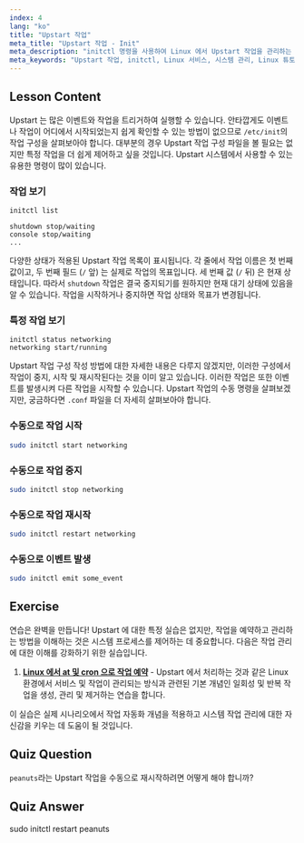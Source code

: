 ```yaml
---
index: 4
lang: "ko"
title: "Upstart 작업"
meta_title: "Upstart 작업 - Init"
meta_description: "initctl 명령을 사용하여 Linux 에서 Upstart 작업을 관리하는 방법을 배웁니다. 작업 상태를 이해하고 서비스를 시작, 중지 및 재시작합니다. Linux 시스템 관리 기술을 향상시키세요."
meta_keywords: "Upstart 작업, initctl, Linux 서비스, 시스템 관리, Linux 튜토리얼, 초보자 가이드"
---
```


## Lesson Content

Upstart 는 많은 이벤트와 작업을 트리거하여 실행할 수 있습니다. 안타깝게도 이벤트나 작업이 어디에서 시작되었는지 쉽게 확인할 수 있는 방법이 없으므로 `/etc/init`의 작업 구성을 살펴보아야 합니다. 대부분의 경우 Upstart 작업 구성 파일을 볼 필요는 없지만 특정 작업을 더 쉽게 제어하고 싶을 것입니다. Upstart 시스템에서 사용할 수 있는 유용한 명령이 많이 있습니다.

### 작업 보기

```plaintext
initctl list

shutdown stop/waiting
console stop/waiting
...
```

다양한 상태가 적용된 Upstart 작업 목록이 표시됩니다. 각 줄에서 작업 이름은 첫 번째 값이고, 두 번째 필드 (`/` 앞) 는 실제로 작업의 목표입니다. 세 번째 값 (`/` 뒤) 은 현재 상태입니다. 따라서 `shutdown` 작업은 결국 중지되기를 원하지만 현재 대기 상태에 있음을 알 수 있습니다. 작업을 시작하거나 중지하면 작업 상태와 목표가 변경됩니다.

### 특정 작업 보기

```plaintext
initctl status networking
networking start/running
```

Upstart 작업 구성 작성 방법에 대한 자세한 내용은 다루지 않겠지만, 이러한 구성에서 작업이 중지, 시작 및 재시작된다는 것을 이미 알고 있습니다. 이러한 작업은 또한 이벤트를 발생시켜 다른 작업을 시작할 수 있습니다. Upstart 작업의 수동 명령을 살펴보겠지만, 궁금하다면 `.conf` 파일을 더 자세히 살펴보아야 합니다.

### 수동으로 작업 시작

```bash
sudo initctl start networking
```

### 수동으로 작업 중지

```bash
sudo initctl stop networking
```

### 수동으로 작업 재시작

```bash
sudo initctl restart networking
```

### 수동으로 이벤트 발생

```bash
sudo initctl emit some_event
```

## Exercise

연습은 완벽을 만듭니다! Upstart 에 대한 특정 실습은 없지만, 작업을 예약하고 관리하는 방법을 이해하는 것은 시스템 프로세스를 제어하는 데 중요합니다. 다음은 작업 관리에 대한 이해를 강화하기 위한 실습입니다.

1. **[Linux 에서 at 및 cron 으로 작업 예약](https://labex.io/ko/labs/comptia-schedule-tasks-with-at-and-cron-in-linux-590870)** - Upstart 에서 처리하는 것과 같은 Linux 환경에서 서비스 및 작업이 관리되는 방식과 관련된 기본 개념인 일회성 및 반복 작업을 생성, 관리 및 제거하는 연습을 합니다.

이 실습은 실제 시나리오에서 작업 자동화 개념을 적용하고 시스템 작업 관리에 대한 자신감을 키우는 데 도움이 될 것입니다.

## Quiz Question

`peanuts`라는 Upstart 작업을 수동으로 재시작하려면 어떻게 해야 합니까?

## Quiz Answer

sudo initctl restart peanuts
